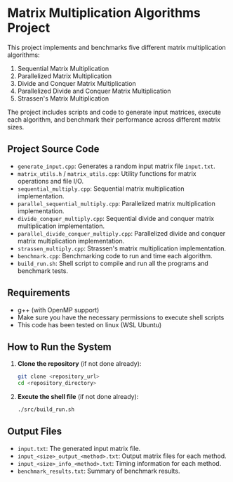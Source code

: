 # Matrix Multiplication Algorithms Project

This project implements and benchmarks five different matrix multiplication algorithms:

1. Sequential Matrix Multiplication
2. Parallelized Matrix Multiplication
3. Divide and Conquer Matrix Multiplication
4. Parallelized Divide and Conquer Matrix Multiplication
5. Strassen's Matrix Multiplication

The project includes scripts and code to generate input matrices, execute each algorithm, and benchmark their performance across different matrix sizes.

## Project Source Code

- `generate_input.cpp`: Generates a random input matrix file `input.txt`.
- `matrix_utils.h` / `matrix_utils.cpp`: Utility functions for matrix operations and file I/O.
- `sequential_multiply.cpp`: Sequential matrix multiplication implementation.
- `parallel_sequential_multiply.cpp`: Parallelized matrix multiplication implementation.
- `divide_conquer_multiply.cpp`: Sequential divide and conquer matrix multiplication implementation.
- `parallel_divide_conquer_multiply.cpp`: Parallelized divide and conquer matrix multiplication implementation.
- `strassen_multiply.cpp`: Strassen's matrix multiplication implementation.
- `benchmark.cpp`: Benchmarking code to run and time each algorithm.
- `build_run.sh`: Shell script to compile and run all the programs and benchmark tests.

## Requirements

- g++ (with OpenMP support)
- Make sure you have the necessary permissions to execute shell scripts
- This code has been tested on linux (WSL Ubuntu)

## How to Run the System

1. **Clone the repository** (if not done already):
   ```sh
   git clone <repository_url>
   cd <repository_directory>
   ```
2. **Excute the shell file** (if not done already):
   ```sh
   ./src/build_run.sh
   ```

## Output Files

- `input.txt`: The generated input matrix file.
- `input_<size>_output_<method>.txt`: Output matrix files for each method.
- `input_<size>_info_<method>.txt`: Timing information for each method.
- `benchmark_results.txt`: Summary of benchmark results.
